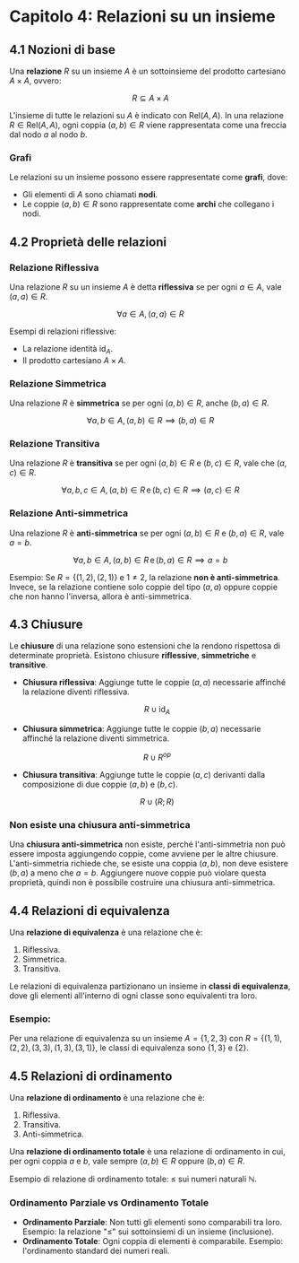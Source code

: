 # Capitolo 4: Relazioni su un insieme

## 4.1 Nozioni di base

Una **relazione** $R$ su un insieme $A$ è un sottoinsieme del prodotto cartesiano $A \times A$, ovvero:

$$
R \subseteq A \times A
$$

L'insieme di tutte le relazioni su $A$ è indicato con $\text{Rel}(A, A)$. In una relazione $R \in \text{Rel}(A, A)$, ogni coppia $(a, b) \in R$ viene rappresentata come una freccia dal nodo $a$ al nodo $b$.

### Grafi
Le relazioni su un insieme possono essere rappresentate come **grafi**, dove:
- Gli elementi di $A$ sono chiamati **nodi**.
- Le coppie $(a, b) \in R$ sono rappresentate come **archi** che collegano i nodi.

## 4.2 Proprietà delle relazioni

### Relazione Riflessiva
Una relazione $R$ su un insieme $A$ è detta **riflessiva** se per ogni $a \in A$, vale $(a, a) \in R$.

$$
\forall a \in A, \, (a, a) \in R
$$

Esempi di relazioni riflessive:
- La relazione identità $\text{id}_A$.
- Il prodotto cartesiano $A \times A$.

### Relazione Simmetrica
Una relazione $R$ è **simmetrica** se per ogni $(a, b) \in R$, anche $(b, a) \in R$.

$$
\forall a, b \in A, \, (a, b) \in R \implies (b, a) \in R
$$

### Relazione Transitiva
Una relazione $R$ è **transitiva** se per ogni $(a, b) \in R$ e $(b, c) \in R$, vale che $(a, c) \in R$.

$$
\forall a, b, c \in A, \, (a, b) \in R \, \text{e} \, (b, c) \in R \implies (a, c) \in R
$$

### Relazione Anti-simmetrica
Una relazione $R$ è **anti-simmetrica** se per ogni $(a, b) \in R$ e $(b, a) \in R$, vale $a = b$.

$$
\forall a, b \in A, \, (a, b) \in R \, \text{e} \, (b, a) \in R \implies a = b
$$

Esempio: Se $R = \{(1, 2), (2, 1)\}$ e $1 \neq 2$, la relazione **non è anti-simmetrica**. Invece, se la relazione contiene solo coppie del tipo $(a, a)$ oppure coppie che non hanno l'inversa, allora è anti-simmetrica.

## 4.3 Chiusure

Le **chiusure** di una relazione sono estensioni che la rendono rispettosa di determinate proprietà. Esistono chiusure **riflessive**, **simmetriche** e **transitive**.

- **Chiusura riflessiva**: Aggiunge tutte le coppie $(a, a)$ necessarie affinché la relazione diventi riflessiva.
  
  $$
  R \cup \text{id}_A
  $$

- **Chiusura simmetrica**: Aggiunge tutte le coppie $(b, a)$ necessarie affinché la relazione diventi simmetrica.

  $$
  R \cup R^{op}
  $$

- **Chiusura transitiva**: Aggiunge tutte le coppie $(a, c)$ derivanti dalla composizione di due coppie $(a, b)$ e $(b, c)$.

  $$
  R \cup (R ; R)
  $$

### Non esiste una chiusura anti-simmetrica

Una **chiusura anti-simmetrica** non esiste, perché l'anti-simmetria non può essere imposta aggiungendo coppie, come avviene per le altre chiusure. L'anti-simmetria richiede che, se esiste una coppia $(a, b)$, non deve esistere $(b, a)$ a meno che $a = b$. Aggiungere nuove coppie può violare questa proprietà, quindi non è possibile costruire una chiusura anti-simmetrica.

## 4.4 Relazioni di equivalenza

Una **relazione di equivalenza** è una relazione che è:
1. Riflessiva.
2. Simmetrica.
3. Transitiva.

Le relazioni di equivalenza partizionano un insieme in **classi di equivalenza**, dove gli elementi all'interno di ogni classe sono equivalenti tra loro.

### Esempio:
Per una relazione di equivalenza su un insieme $A = \{1, 2, 3\}$ con $R = \{(1, 1), (2, 2), (3, 3), (1, 3), (3, 1)\}$, le classi di equivalenza sono $\{1, 3\}$ e $\{2\}$.

## 4.5 Relazioni di ordinamento

Una **relazione di ordinamento** è una relazione che è:
1. Riflessiva.
2. Transitiva.
3. Anti-simmetrica.

Una **relazione di ordinamento totale** è una relazione di ordinamento in cui, per ogni coppia $a$ e $b$, vale sempre $(a, b) \in R$ oppure $(b, a) \in R$.

Esempio di relazione di ordinamento totale: $\leq$ sui numeri naturali $\mathbb{N}$.

### Ordinamento Parziale vs Ordinamento Totale
- **Ordinamento Parziale**: Non tutti gli elementi sono comparabili tra loro. Esempio: la relazione "$\leq$" sui sottoinsiemi di un insieme (inclusione).
- **Ordinamento Totale**: Ogni coppia di elementi è comparabile. Esempio: l'ordinamento standard dei numeri reali.
